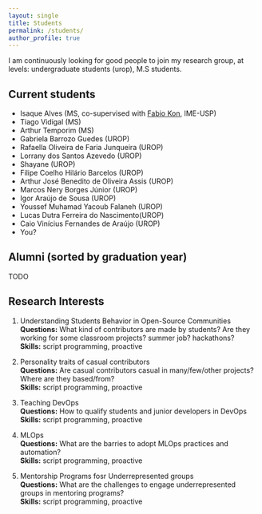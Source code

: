 ```yaml
---
layout: single
title: Students
permalink: /students/
author_profile: true
---
```


I am continuously looking for good people to join my research group, at levels: undergraduate students (urop), M.S students. 

## Current students

- Isaque Alves (MS, co-supervised with [Fabio Kon](https://www.ime.usp.br/~kon/), IME-USP)
- Tiago Vidigal (MS)
- Arthur Temporim (MS)
- Gabriela Barrozo Guedes (UROP)
- Rafaella Oliveira de Faria Junqueira (UROP)
- Lorrany dos Santos Azevedo (UROP)
- Shayane (UROP)
- Filipe Coelho Hilário Barcelos (UROP)
- Arthur José Benedito de Oliveira Assis (UROP)
- Marcos Nery Borges Júnior (UROP)
- Igor Araújo de Sousa (UROP)
- Youssef Muhamad Yacoub Falaneh (UROP)
- Lucas Dutra Ferreira do Nascimento(UROP)
- Caio Vinícius Fernandes de Araújo (UROP)
- You?

## Alumni (sorted by graduation year)

TODO



## Research Interests

1. Understanding Students Behavior in Open-Source Communities<br>
**Questions:** What kind of contributors are made by students? Are they working for some classroom projects? summer job? hackathons?<br>
**Skills:** script programming, proactive <br>

2. Personality traits of casual contributors<br>
**Questions:** Are casual contributors casual in many/few/other projects? Where are they based/from?<br>
**Skills:** script programming, proactive <br>

3. Teaching DevOps<br>
**Questions:** How to qualify students and junior developers in DevOps <br>
**Skills:** script programming, proactive <br>


4. MLOps<br>
**Questions:** What are the barries to adopt MLOps practices and automation? <br>
**Skills:** script programming, proactive <br>

5. Mentorship Programs fosr Underrepresented groups<br>
**Questions:** What are the challenges to engage underrepresented groups in mentoring programs? <br>
**Skills:** script programming, proactive <br>
